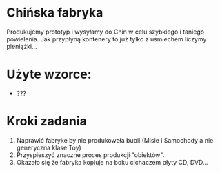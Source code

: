 # Chińska fabryka
Produkujemy prototyp i wysyłamy do Chin w celu szybkiego i taniego powielenia. Jak przypłyną kontenery to już tylko z usmiechem liczymy pieniążki...


# Użyte wzorce:
- ???

# Kroki zadania
1. Naprawić fabryke by nie produkowała bubli (Misie i Samochody a nie generyczna klase Toy)
1. Przyspieszyć znaczne proces produkcji "obiektów".
1. Okazało się że fabryka kopiuje na boku cichaczem płyty CD, DVD... 